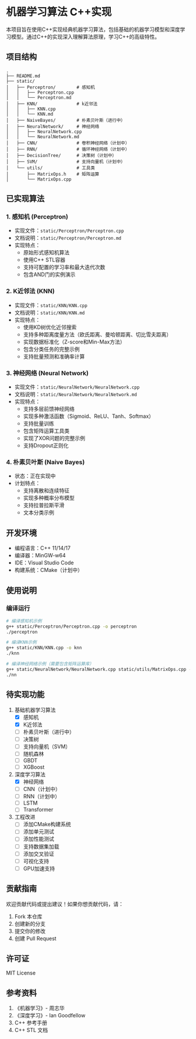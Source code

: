 # 机器学习算法 C++实现

本项目旨在使用C++实现经典机器学习算法，包括基础的机器学习模型和深度学习模型。通过C++的实现深入理解算法原理，学习C++的高级特性。

## 项目结构

```
.
├── README.md
├── static/
│   ├── Perceptron/        # 感知机
│   │   ├── Perceptron.cpp
│   │   └── Perceptron.md
│   ├── KNN/               # k近邻法
│   │   ├── KNN.cpp
│   │   └── KNN.md
│   ├── NaiveBayes/        # 朴素贝叶斯（进行中）
│   ├── NeuralNetwork/     # 神经网络
│   │   ├── NeuralNetwork.cpp
│   │   └── NeuralNetwork.md
│   ├── CNN/               # 卷积神经网络（计划中）
│   ├── RNN/               # 循环神经网络（计划中）
│   ├── DecisionTree/      # 决策树（计划中）
│   ├── SVM/               # 支持向量机（计划中）
│   └── utils/             # 工具类
│       ├── MatrixOps.h    # 矩阵运算
│       └── MatrixOps.cpp
```

## 已实现算法

### 1. 感知机 (Perceptron)
- 实现文件：`static/Perceptron/Perceptron.cpp`
- 文档说明：`static/Perceptron/Perceptron.md`
- 实现特点：
  - 原始形式感知机算法
  - 使用C++ STL容器
  - 支持可配置的学习率和最大迭代次数
  - 包含AND门的实例演示

### 2. K近邻法 (KNN)
- 实现文件：`static/KNN/KNN.cpp`
- 文档说明：`static/KNN/KNN.md`
- 实现特点：
  - 使用KD树优化近邻搜索
  - 支持多种距离度量方法（欧氏距离、曼哈顿距离、切比雪夫距离）
  - 实现数据标准化（Z-score和Min-Max方法）
  - 包含分类任务的完整示例
  - 支持批量预测和准确率计算

### 3. 神经网络 (Neural Network)
- 实现文件：`static/NeuralNetwork/NeuralNetwork.cpp`
- 文档说明：`static/NeuralNetwork/NeuralNetwork.md`
- 实现特点：
  - 支持多层前馈神经网络
  - 实现多种激活函数（Sigmoid、ReLU、Tanh、Softmax）
  - 支持批量训练
  - 包含矩阵运算工具类
  - 实现了XOR问题的完整示例
  - 支持Dropout正则化

### 4. 朴素贝叶斯 (Naive Bayes)
- 状态：正在实现中
- 计划特点：
  - 支持离散和连续特征
  - 实现多种概率分布模型
  - 支持拉普拉斯平滑
  - 文本分类示例

## 开发环境

- 编程语言：C++ 11/14/17
- 编译器：MinGW-w64
- IDE：Visual Studio Code
- 构建系统：CMake（计划中）

## 使用说明

### 编译运行
```bash
# 编译感知机示例
g++ static/Perceptron/Perceptron.cpp -o perceptron
./perceptron

# 编译KNN示例
g++ static/KNN/KNN.cpp -o knn
./knn

# 编译神经网络示例（需要包含矩阵运算库）
g++ static/NeuralNetwork/NeuralNetwork.cpp static/utils/MatrixOps.cpp -o nn
./nn
```

## 待实现功能

1. 基础机器学习算法
   - [x] 感知机
   - [x] K近邻法
   - [ ] 朴素贝叶斯（进行中）
   - [ ] 决策树
   - [ ] 支持向量机（SVM）
   - [ ] 随机森林
   - [ ] GBDT
   - [ ] XGBoost

2. 深度学习算法
   - [x] 神经网络
   - [ ] CNN（计划中）
   - [ ] RNN（计划中）
   - [ ] LSTM
   - [ ] Transformer

3. 工程改进
   - [ ] 添加CMake构建系统
   - [ ] 添加单元测试
   - [ ] 添加性能测试
   - [ ] 支持数据集加载
   - [ ] 添加交叉验证
   - [ ] 可视化支持
   - [ ] GPU加速支持

## 贡献指南

欢迎贡献代码或提出建议！如果你想贡献代码，请：

1. Fork 本仓库
2. 创建新的分支
3. 提交你的修改
4. 创建 Pull Request

## 许可证

MIT License

## 参考资料

1. 《机器学习》- 周志华
2. 《深度学习》- Ian Goodfellow
3. C++ 参考手册
4. C++ STL 文档 
